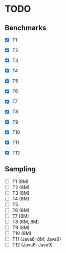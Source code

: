 # TODO

## Benchmarks
- [x] T1
- [x] T2
- [x] T3
- [x] T4
- [x] T5
- [x] T6
- [x] T7
- [x] T8
- [x] T9
- [x] T10
- [x] T11
- [x] T12


## Sampling
- [ ] T1 (8M)
- [ ] T2 (8M)
- [ ] T3 (8M)
- [ ] T4 (8M)
- [ ] T5 
- [ ] T6 (8M)
- [ ] T7 (8M)
- [ ] T8 (6M, 8M)
- [ ] T9 (8M)
- [ ] T10 (8M)
- [ ] T11 (Java8: 8M; Java9)
- [ ] T12 (Java8; Java9)